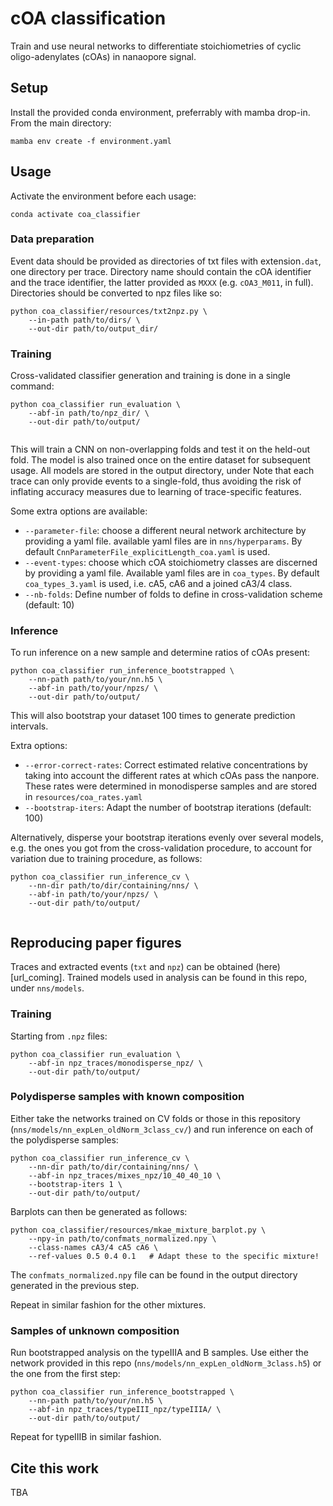 # cOA classification

Train and use neural networks to differentiate stoichiometries of cyclic oligo-adenylates (cOAs) in nanaopore signal.

## Setup
Install the provided conda environment, preferrably with mamba drop-in. From the main directory:
```shell
mamba env create -f environment.yaml
```

## Usage
Activate the environment before each usage:
```shell
conda activate coa_classifier
```

### Data preparation
Event data should be provided as directories of txt files with extension`.dat`, one directory per trace. Directory name should contain the cOA identifier and the trace identifier, the latter provided as `MXXX` (e.g. `cOA3_M011`, in full). Directories should be converted to npz files like so:

```shell
python coa_classifier/resources/txt2npz.py \
    --in-path path/to/dirs/ \
    --out-dir path/to/output_dir/
```

### Training
Cross-validated classifier generation and training is done in a single command:
```shell
python coa_classifier run_evaluation \
    --abf-in path/to/npz_dir/ \
    --out-dir path/to/output/
    
```

This will train a CNN on non-overlapping folds and test it on the held-out fold. The model is also trained once on the entire dataset for subsequent usage. All models are stored in the output directory, under  Note that each trace can only provide events to a single-fold, thus avoiding the risk of inflating accuracy measures due to learning of trace-specific features.

Some extra options are available:
- `--parameter-file`: choose a different neural network architecture by providing a yaml file. available yaml files are in `nns/hyperparams`. By default `CnnParameterFile_explicitLength_coa.yaml` is used.
- `--event-types`: choose which cOA stoichiometry classes are discerned by providing a yaml file. Available yaml files are in `coa_types`. By default `coa_types_3.yaml` is used, i.e. cA5, cA6 and a joined cA3/4 class.
- `--nb-folds`: Define number of folds to define in cross-validation scheme (default: 10)

### Inference
To run inference on a new sample and determine ratios of cOAs present:

```shell
python coa_classifier run_inference_bootstrapped \
    --nn-path path/to/your/nn.h5 \
    --abf-in path/to/your/npzs/ \
    --out-dir path/to/output/
```
This will also bootstrap your dataset 100 times to generate prediction intervals. 

Extra options:
- `--error-correct-rates`: Correct estimated relative concentrations by taking into account the different rates at which cOAs pass the nanpore. These rates were determined in monodisperse samples and are stored in  `resources/coa_rates.yaml`
- `--bootstrap-iters`: Adapt the number of bootstrap iterations (default: 100)

Alternatively, disperse your bootstrap iterations evenly over several models, e.g. the ones you got from the cross-validation procedure, to account for variation due to training procedure, as follows:

```shell
python coa_classifier run_inference_cv \
    --nn-dir path/to/dir/containing/nns/ \
    --abf-in path/to/your/npzs/ \
    --out-dir path/to/output/
  
```

## Reproducing paper figures

Traces and extracted events (`txt` and `npz`) can be obtained (here)[url_coming]. Trained models used in analysis can be found in this repo, under `nns/models`.

### Training
Starting from `.npz` files:
```shell
python coa_classifier run_evaluation \
    --abf-in npz_traces/monodisperse_npz/ \
    --out-dir path/to/output/
```

### Polydisperse samples with known composition
Either take the networks trained on CV folds or those in this repository (`nns/models/nn_expLen_oldNorm_3class_cv/`) and run inference on each of the polydisperse samples:
```shell
python coa_classifier run_inference_cv \
    --nn-dir path/to/dir/containing/nns/ \
    --abf-in npz_traces/mixes_npz/10_40_40_10 \
    --bootstrap-iters 1 \
    --out-dir path/to/output/
```

Barplots can then be generated as follows:
```shell
python coa_classifier/resources/mkae_mixture_barplot.py \
    --npy-in path/to/confmats_normalized.npy \
    --class-names cA3/4 cA5 cA6 \
    --ref-values 0.5 0.4 0.1   # Adapt these to the specific mixture!
```
The `confmats_normalized.npy` file can be found in the output directory generated in the previous step.

Repeat in similar fashion for the other mixtures.

### Samples of unknown composition
Run bootstrapped analysis on the typeIIIA and B samples. Use either the network provided in this repo (`nns/models/nn_expLen_oldNorm_3class.h5`) or the one from the first step:
```shell
python coa_classifier run_inference_bootstrapped \
    --nn-path path/to/your/nn.h5 \
    --abf-in npz_traces/typeIII_npz/typeIIIA/ \
    --out-dir path/to/output/
```

Repeat for typeIIIB in similar fashion.

## Cite this work
TBA